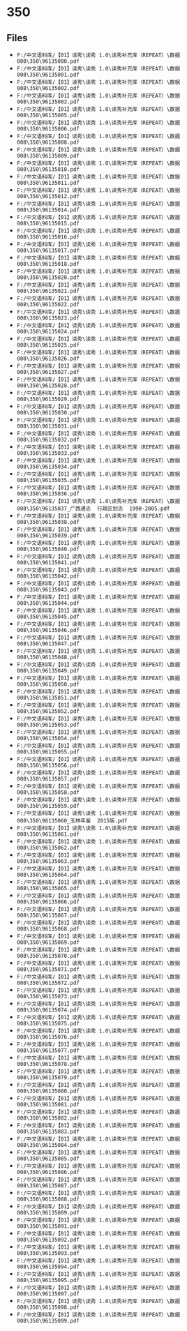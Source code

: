 # 350

## Files

- `F:/中文语料库/【01】读秀\读秀 1.0\读秀补充库（REPEAT）\数据008\350\96135000.pdf`
- `F:/中文语料库/【01】读秀\读秀 1.0\读秀补充库（REPEAT）\数据008\350\96135001.pdf`
- `F:/中文语料库/【01】读秀\读秀 1.0\读秀补充库（REPEAT）\数据008\350\96135002.pdf`
- `F:/中文语料库/【01】读秀\读秀 1.0\读秀补充库（REPEAT）\数据008\350\96135003.pdf`
- `F:/中文语料库/【01】读秀\读秀 1.0\读秀补充库（REPEAT）\数据008\350\96135005.pdf`
- `F:/中文语料库/【01】读秀\读秀 1.0\读秀补充库（REPEAT）\数据008\350\96135006.pdf`
- `F:/中文语料库/【01】读秀\读秀 1.0\读秀补充库（REPEAT）\数据008\350\96135008.pdf`
- `F:/中文语料库/【01】读秀\读秀 1.0\读秀补充库（REPEAT）\数据008\350\96135009.pdf`
- `F:/中文语料库/【01】读秀\读秀 1.0\读秀补充库（REPEAT）\数据008\350\96135010.pdf`
- `F:/中文语料库/【01】读秀\读秀 1.0\读秀补充库（REPEAT）\数据008\350\96135011.pdf`
- `F:/中文语料库/【01】读秀\读秀 1.0\读秀补充库（REPEAT）\数据008\350\96135012.pdf`
- `F:/中文语料库/【01】读秀\读秀 1.0\读秀补充库（REPEAT）\数据008\350\96135014.pdf`
- `F:/中文语料库/【01】读秀\读秀 1.0\读秀补充库（REPEAT）\数据008\350\96135015.pdf`
- `F:/中文语料库/【01】读秀\读秀 1.0\读秀补充库（REPEAT）\数据008\350\96135016.pdf`
- `F:/中文语料库/【01】读秀\读秀 1.0\读秀补充库（REPEAT）\数据008\350\96135017.pdf`
- `F:/中文语料库/【01】读秀\读秀 1.0\读秀补充库（REPEAT）\数据008\350\96135018.pdf`
- `F:/中文语料库/【01】读秀\读秀 1.0\读秀补充库（REPEAT）\数据008\350\96135020.pdf`
- `F:/中文语料库/【01】读秀\读秀 1.0\读秀补充库（REPEAT）\数据008\350\96135021.pdf`
- `F:/中文语料库/【01】读秀\读秀 1.0\读秀补充库（REPEAT）\数据008\350\96135022.pdf`
- `F:/中文语料库/【01】读秀\读秀 1.0\读秀补充库（REPEAT）\数据008\350\96135023.pdf`
- `F:/中文语料库/【01】读秀\读秀 1.0\读秀补充库（REPEAT）\数据008\350\96135024.pdf`
- `F:/中文语料库/【01】读秀\读秀 1.0\读秀补充库（REPEAT）\数据008\350\96135025.pdf`
- `F:/中文语料库/【01】读秀\读秀 1.0\读秀补充库（REPEAT）\数据008\350\96135026.pdf`
- `F:/中文语料库/【01】读秀\读秀 1.0\读秀补充库（REPEAT）\数据008\350\96135027.pdf`
- `F:/中文语料库/【01】读秀\读秀 1.0\读秀补充库（REPEAT）\数据008\350\96135028.pdf`
- `F:/中文语料库/【01】读秀\读秀 1.0\读秀补充库（REPEAT）\数据008\350\96135029.pdf`
- `F:/中文语料库/【01】读秀\读秀 1.0\读秀补充库（REPEAT）\数据008\350\96135030.pdf`
- `F:/中文语料库/【01】读秀\读秀 1.0\读秀补充库（REPEAT）\数据008\350\96135031.pdf`
- `F:/中文语料库/【01】读秀\读秀 1.0\读秀补充库（REPEAT）\数据008\350\96135032.pdf`
- `F:/中文语料库/【01】读秀\读秀 1.0\读秀补充库（REPEAT）\数据008\350\96135033.pdf`
- `F:/中文语料库/【01】读秀\读秀 1.0\读秀补充库（REPEAT）\数据008\350\96135034.pdf`
- `F:/中文语料库/【01】读秀\读秀 1.0\读秀补充库（REPEAT）\数据008\350\96135035.pdf`
- `F:/中文语料库/【01】读秀\读秀 1.0\读秀补充库（REPEAT）\数据008\350\96135036.pdf`
- `F:/中文语料库/【01】读秀\读秀 1.0\读秀补充库（REPEAT）\数据008\350\96135037_广西通志  行政区划志  1990-2005.pdf`
- `F:/中文语料库/【01】读秀\读秀 1.0\读秀补充库（REPEAT）\数据008\350\96135038.pdf`
- `F:/中文语料库/【01】读秀\读秀 1.0\读秀补充库（REPEAT）\数据008\350\96135039.pdf`
- `F:/中文语料库/【01】读秀\读秀 1.0\读秀补充库（REPEAT）\数据008\350\96135040.pdf`
- `F:/中文语料库/【01】读秀\读秀 1.0\读秀补充库（REPEAT）\数据008\350\96135041.pdf`
- `F:/中文语料库/【01】读秀\读秀 1.0\读秀补充库（REPEAT）\数据008\350\96135042.pdf`
- `F:/中文语料库/【01】读秀\读秀 1.0\读秀补充库（REPEAT）\数据008\350\96135043.pdf`
- `F:/中文语料库/【01】读秀\读秀 1.0\读秀补充库（REPEAT）\数据008\350\96135044.pdf`
- `F:/中文语料库/【01】读秀\读秀 1.0\读秀补充库（REPEAT）\数据008\350\96135045.pdf`
- `F:/中文语料库/【01】读秀\读秀 1.0\读秀补充库（REPEAT）\数据008\350\96135046.pdf`
- `F:/中文语料库/【01】读秀\读秀 1.0\读秀补充库（REPEAT）\数据008\350\96135047.pdf`
- `F:/中文语料库/【01】读秀\读秀 1.0\读秀补充库（REPEAT）\数据008\350\96135048.pdf`
- `F:/中文语料库/【01】读秀\读秀 1.0\读秀补充库（REPEAT）\数据008\350\96135049.pdf`
- `F:/中文语料库/【01】读秀\读秀 1.0\读秀补充库（REPEAT）\数据008\350\96135050.pdf`
- `F:/中文语料库/【01】读秀\读秀 1.0\读秀补充库（REPEAT）\数据008\350\96135051.pdf`
- `F:/中文语料库/【01】读秀\读秀 1.0\读秀补充库（REPEAT）\数据008\350\96135052.pdf`
- `F:/中文语料库/【01】读秀\读秀 1.0\读秀补充库（REPEAT）\数据008\350\96135053.pdf`
- `F:/中文语料库/【01】读秀\读秀 1.0\读秀补充库（REPEAT）\数据008\350\96135054.pdf`
- `F:/中文语料库/【01】读秀\读秀 1.0\读秀补充库（REPEAT）\数据008\350\96135055.pdf`
- `F:/中文语料库/【01】读秀\读秀 1.0\读秀补充库（REPEAT）\数据008\350\96135056.pdf`
- `F:/中文语料库/【01】读秀\读秀 1.0\读秀补充库（REPEAT）\数据008\350\96135057.pdf`
- `F:/中文语料库/【01】读秀\读秀 1.0\读秀补充库（REPEAT）\数据008\350\96135058.pdf`
- `F:/中文语料库/【01】读秀\读秀 1.0\读秀补充库（REPEAT）\数据008\350\96135059.pdf`
- `F:/中文语料库/【01】读秀\读秀 1.0\读秀补充库（REPEAT）\数据008\350\96135060_玉林年鉴  2015版.pdf`
- `F:/中文语料库/【01】读秀\读秀 1.0\读秀补充库（REPEAT）\数据008\350\96135061.pdf`
- `F:/中文语料库/【01】读秀\读秀 1.0\读秀补充库（REPEAT）\数据008\350\96135062.pdf`
- `F:/中文语料库/【01】读秀\读秀 1.0\读秀补充库（REPEAT）\数据008\350\96135063.pdf`
- `F:/中文语料库/【01】读秀\读秀 1.0\读秀补充库（REPEAT）\数据008\350\96135064.pdf`
- `F:/中文语料库/【01】读秀\读秀 1.0\读秀补充库（REPEAT）\数据008\350\96135065.pdf`
- `F:/中文语料库/【01】读秀\读秀 1.0\读秀补充库（REPEAT）\数据008\350\96135066.pdf`
- `F:/中文语料库/【01】读秀\读秀 1.0\读秀补充库（REPEAT）\数据008\350\96135067.pdf`
- `F:/中文语料库/【01】读秀\读秀 1.0\读秀补充库（REPEAT）\数据008\350\96135068.pdf`
- `F:/中文语料库/【01】读秀\读秀 1.0\读秀补充库（REPEAT）\数据008\350\96135069.pdf`
- `F:/中文语料库/【01】读秀\读秀 1.0\读秀补充库（REPEAT）\数据008\350\96135070.pdf`
- `F:/中文语料库/【01】读秀\读秀 1.0\读秀补充库（REPEAT）\数据008\350\96135071.pdf`
- `F:/中文语料库/【01】读秀\读秀 1.0\读秀补充库（REPEAT）\数据008\350\96135072.pdf`
- `F:/中文语料库/【01】读秀\读秀 1.0\读秀补充库（REPEAT）\数据008\350\96135073.pdf`
- `F:/中文语料库/【01】读秀\读秀 1.0\读秀补充库（REPEAT）\数据008\350\96135074.pdf`
- `F:/中文语料库/【01】读秀\读秀 1.0\读秀补充库（REPEAT）\数据008\350\96135075.pdf`
- `F:/中文语料库/【01】读秀\读秀 1.0\读秀补充库（REPEAT）\数据008\350\96135076.pdf`
- `F:/中文语料库/【01】读秀\读秀 1.0\读秀补充库（REPEAT）\数据008\350\96135077.pdf`
- `F:/中文语料库/【01】读秀\读秀 1.0\读秀补充库（REPEAT）\数据008\350\96135078.pdf`
- `F:/中文语料库/【01】读秀\读秀 1.0\读秀补充库（REPEAT）\数据008\350\96135079.pdf`
- `F:/中文语料库/【01】读秀\读秀 1.0\读秀补充库（REPEAT）\数据008\350\96135080.pdf`
- `F:/中文语料库/【01】读秀\读秀 1.0\读秀补充库（REPEAT）\数据008\350\96135081.pdf`
- `F:/中文语料库/【01】读秀\读秀 1.0\读秀补充库（REPEAT）\数据008\350\96135082.pdf`
- `F:/中文语料库/【01】读秀\读秀 1.0\读秀补充库（REPEAT）\数据008\350\96135083.pdf`
- `F:/中文语料库/【01】读秀\读秀 1.0\读秀补充库（REPEAT）\数据008\350\96135084.pdf`
- `F:/中文语料库/【01】读秀\读秀 1.0\读秀补充库（REPEAT）\数据008\350\96135085.pdf`
- `F:/中文语料库/【01】读秀\读秀 1.0\读秀补充库（REPEAT）\数据008\350\96135086.pdf`
- `F:/中文语料库/【01】读秀\读秀 1.0\读秀补充库（REPEAT）\数据008\350\96135087.pdf`
- `F:/中文语料库/【01】读秀\读秀 1.0\读秀补充库（REPEAT）\数据008\350\96135088.pdf`
- `F:/中文语料库/【01】读秀\读秀 1.0\读秀补充库（REPEAT）\数据008\350\96135089.pdf`
- `F:/中文语料库/【01】读秀\读秀 1.0\读秀补充库（REPEAT）\数据008\350\96135091.pdf`
- `F:/中文语料库/【01】读秀\读秀 1.0\读秀补充库（REPEAT）\数据008\350\96135092.pdf`
- `F:/中文语料库/【01】读秀\读秀 1.0\读秀补充库（REPEAT）\数据008\350\96135093.pdf`
- `F:/中文语料库/【01】读秀\读秀 1.0\读秀补充库（REPEAT）\数据008\350\96135094.pdf`
- `F:/中文语料库/【01】读秀\读秀 1.0\读秀补充库（REPEAT）\数据008\350\96135095.pdf`
- `F:/中文语料库/【01】读秀\读秀 1.0\读秀补充库（REPEAT）\数据008\350\96135097.pdf`
- `F:/中文语料库/【01】读秀\读秀 1.0\读秀补充库（REPEAT）\数据008\350\96135098.pdf`
- `F:/中文语料库/【01】读秀\读秀 1.0\读秀补充库（REPEAT）\数据008\350\96135099.pdf`
